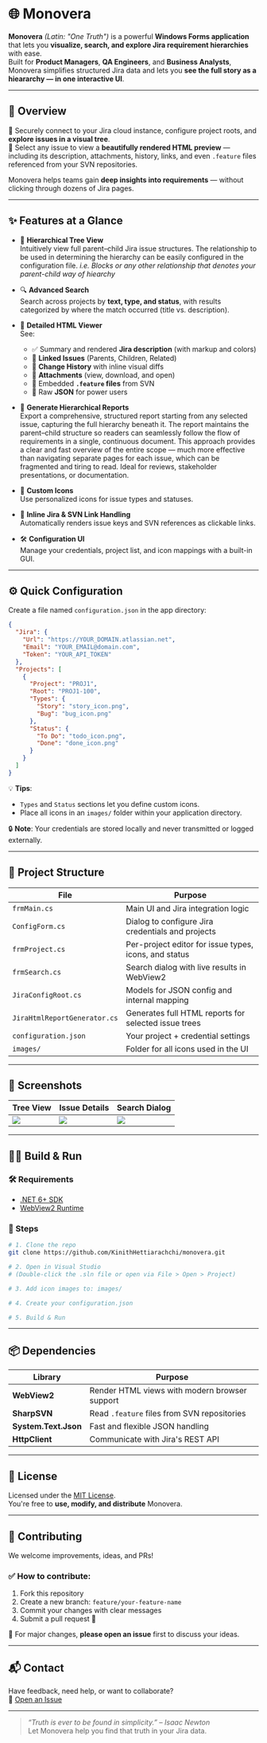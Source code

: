 # 🌐 Monovera

**Monovera** _(Latin: "One Truth")_ is a powerful **Windows Forms application** that lets you **visualize, search, and explore Jira requirement hierarchies** with ease.  
Built for **Product Managers**, **QA Engineers**, and **Business Analysts**, Monovera simplifies structured Jira data and lets you **see the full story as a hieararchy — in one interactive UI**.

---

## 🚀 Overview

🔐 Securely connect to your Jira cloud instance, configure project roots, and **explore issues in a visual tree**.  
📂 Select any issue to view a **beautifully rendered HTML preview** — including its description, attachments, history, links, and even `.feature` files referenced from your SVN repositories.

Monovera helps teams gain **deep insights into requirements** — without clicking through dozens of Jira pages.

---

## ✨ Features at a Glance

- 🌲 **Hierarchical Tree View**  
  Intuitively view full parent–child Jira issue structures.
  The relationship to be used in determining the hierarchy can be easily configured in the configuration file.
  _i.e. Blocks or any other relationship that denotes your parent-child way of hiearchy_ 

- 🔍 **Advanced Search**  
  Search across projects by **text, type, and status**, with results categorized by where the match occurred (title vs. description).

- 📄 **Detailed HTML Viewer**  
  See:
  - ✅ Summary and rendered **Jira description** (with markup and colors)
  - 🔗 **Linked Issues** (Parents, Children, Related)
  - 📜 **Change History** with inline visual diffs
  - 📎 **Attachments** (view, download, and open)
  - 🧩 Embedded **`.feature` files** from SVN
  - 🧠 Raw **JSON** for power users

- 🧾 **Generate Hierarchical Reports**  
  Export a comprehensive, structured report starting from any selected issue, capturing the full hierarchy beneath it. The report maintains the parent–child structure so readers can seamlessly follow the flow of requirements in a single, continuous document.
  This approach provides a clear and fast overview of the entire scope — much more effective than navigating separate pages for each issue, which can be fragmented and tiring to read. Ideal for reviews, stakeholder presentations, or documentation.

- 🎨 **Custom Icons**  
  Use personalized icons for issue types and statuses.

- 🔗 **Inline Jira & SVN Link Handling**  
  Automatically renders issue keys and SVN references as clickable links.

- 🛠️ **Configuration UI**  
  Manage your credentials, project list, and icon mappings with a built-in GUI.

---

## ⚙️ Quick Configuration

Create a file named `configuration.json` in the app directory:

```json
{
  "Jira": {
    "Url": "https://YOUR_DOMAIN.atlassian.net",
    "Email": "YOUR_EMAIL@domain.com",
    "Token": "YOUR_API_TOKEN"
  },
  "Projects": [
    {
      "Project": "PROJ1",
      "Root": "PROJ1-100",
      "Types": {
        "Story": "story_icon.png",
        "Bug": "bug_icon.png"
      },
      "Status": {
        "To Do": "todo_icon.png",
        "Done": "done_icon.png"
      }
    }
  ]
}
```

💡 **Tips**:  
- `Types` and `Status` sections let you define custom icons.  
- Place all icons in an `images/` folder within your application directory.

🔒 **Note**: Your credentials are stored locally and never transmitted or logged externally.

---

## 🧱 Project Structure

| File | Purpose |
|------|---------|
| `frmMain.cs` | Main UI and Jira integration logic |
| `ConfigForm.cs` | Dialog to configure Jira credentials and projects |
| `frmProject.cs` | Per-project editor for issue types, icons, and status |
| `frmSearch.cs` | Search dialog with live results in WebView2 |
| `JiraConfigRoot.cs` | Models for JSON config and internal mapping |
| `JiraHtmlReportGenerator.cs` | Generates full HTML reports for selected issue trees |
| `configuration.json` | Your project + credential settings |
| `images/` | Folder for all icons used in the UI |

---

## 📸 Screenshots

| Tree View | Issue Details | Search Dialog |
|-----------|----------------|----------------|
| ![](screenshots/tree.png) | ![](screenshots/details.png) | ![](screenshots/search.png) |

---

## 🧑‍💻 Build & Run

### 🛠 Requirements

- [.NET 6+ SDK](https://dotnet.microsoft.com/download)
- [WebView2 Runtime](https://developer.microsoft.com/en-us/microsoft-edge/webview2/)

### 🚧 Steps

```bash
# 1. Clone the repo
git clone https://github.com/KinithHettiarachchi/monovera.git

# 2. Open in Visual Studio
# (Double-click the .sln file or open via File > Open > Project)

# 3. Add icon images to: images/

# 4. Create your configuration.json

# 5. Build & Run
```

---

## 📦 Dependencies

| Library | Purpose |
|--------|---------|
| **WebView2** | Render HTML views with modern browser support |
| **SharpSVN** | Read `.feature` files from SVN repositories |
| **System.Text.Json** | Fast and flexible JSON handling |
| **HttpClient** | Communicate with Jira's REST API |

---

## 📄 License

Licensed under the [MIT License](LICENSE).  
You're free to **use, modify, and distribute** Monovera.

---

## 🤝 Contributing

We welcome improvements, ideas, and PRs!

### ✅ How to contribute:
1. Fork this repository  
2. Create a new branch: `feature/your-feature-name`  
3. Commit your changes with clear messages  
4. Submit a pull request 🙌

📌 For major changes, **please open an issue** first to discuss your ideas.

---

## 📬 Contact

Have feedback, need help, or want to collaborate?  
📮 [Open an Issue](https://github.com/KinithHettiarachchi/monovera/issues)

---

> _“Truth is ever to be found in simplicity.” – Isaac Newton_  
> Let Monovera help you find that truth in your Jira data.
